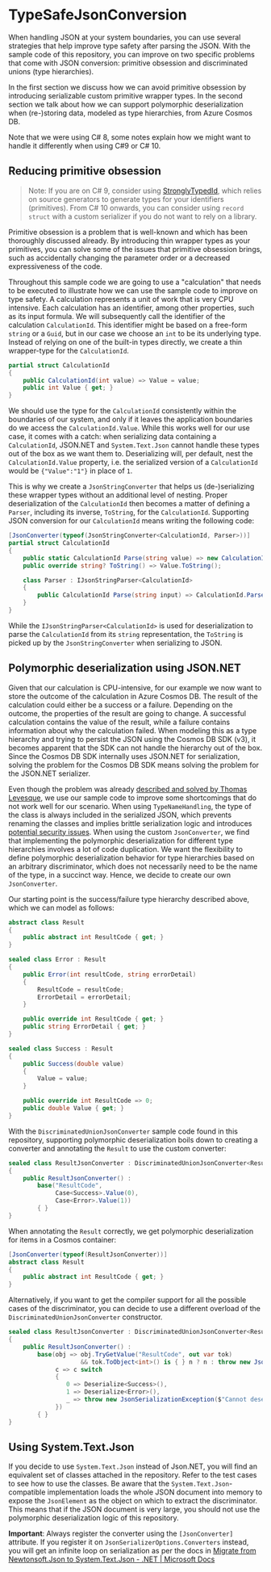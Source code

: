 # TypeSafeJsonConversion

When handling JSON at your system boundaries, you can use several strategies that help improve type safety after parsing the JSON. With the sample code of this repository, you can improve on two specific problems that come with JSON conversion: primitive obsession and discriminated unions (type hierarchies).

In the first section we discuss how we can avoid primitive obsession by introducing serializable custom primitive wrapper types. In the second section we talk about how we can support polymorphic deserialization when (re-)storing data, modeled as type hierarchies, from Azure Cosmos DB.

Note that we were using C# 8, some notes explain how we might want to handle it differently when using C#9 or C# 10.

## Reducing primitive obsession

> Note: If you are on C# 9, consider using [StronglyTypedId](https://github.com/andrewlock/StronglyTypedId), which relies on source generators to generate types for your identifiers (primitives). From C# 10 onwards, you can consider using `record struct` with a custom serializer if you do not want to rely on a library.

Primitive obsession is a problem that is well-known and which has been thoroughly discussed already. By introducing thin wrapper types as your primitives, you can solve some of the issues that primitive obsession brings, such as accidentally changing the parameter order or a decreased expressiveness of the code.

Throughout this sample code we are going to use a "calculation" that needs to be executed to illustrate how we can use the sample code to improve on type safety. A calculation represents a unit of work that is very CPU intensive. Each calculation has an identifier, among other properties, such as its input formula. We will subsequently call the identifier of the calculation `CalculationId`. This identifier might be based on a free-form `string` or a `Guid`, but in our case we choose an `int` to be its underlying type. Instead of relying on one of the built-in types directly, we create a thin wrapper-type for the `CalculationId`.

```csharp
partial struct CalculationId
{
    public CalculationId(int value) => Value = value;
    public int Value { get; }
}
```

We should use the type for the `CalculationId` consistently within the boundaries of our system, and only if it leaves the application boundaries do we access the `CalculationId.Value`. While this works well for our use case, it comes with a catch: when serializing data containing a `CalculationId`, JSON.NET and `System.Text.Json` cannot handle these types out of the box as we want them to. Deserializing will, per default, nest the `CalculationId.Value` property, i.e. the serialized version of a `CalculationId` would be `{"Value":"1"}` in place of `1`.

This is why we create a `JsonStringConverter` that helps us (de-)serializing these wrapper types without an additional level of nesting. Proper deserialization of the `CalculationId` then becomes a matter of defining a `Parser`, including its inverse, `ToString`, for the `CalculationId`. Supporting JSON conversion for our `CalculationId` means writing the following code:

```csharp
[JsonConverter(typeof(JsonStringConverter<CalculationId, Parser>))]
partial struct CalculationId
{
    public static CalculationId Parse(string value) => new CalculationId(int.Parse(value));
    public override string? ToString() => Value.ToString();

    class Parser : IJsonStringParser<CalculationId>
    {
        public CalculationId Parse(string input) => CalculationId.Parse(input);
    }
}
```

While the `IJsonStringParser<CalculationId>` is used for deserialization to parse the `CalculationId` from its `string` representation, the `ToString` is picked up by the `JsonStringConverter` when serializing to JSON.

## Polymorphic deserialization using JSON.NET

Given that our calculation is CPU-intensive, for our example we now want to store the outcome of the calculation in Azure Cosmos DB. The result of the calculation could either be a success or a failure. Depending on the outcome, the properties of the result are going to change. A successful calculation contains the value of the result, while a failure contains information about why the calculation failed. When modeling this as a type hierarchy and trying to persist the JSON using the Cosmos DB SDK (v3), it becomes apparent that the SDK can not handle the hierarchy out of the box. Since the Cosmos DB SDK internally uses JSON.NET for serialization, solving the problem for the Cosmos DB SDK means solving the problem for the JSON.NET serializer.

Even though the problem was already [described and solved by Thomas Levesque](https://thomaslevesque.com/2019/10/14/handling-type-hierarchies-in-cosmos-db-part1/), we use our sample code to improve some shortcomings that do not work well for our scenario. When using `TypeNameHandling`, the type of the class is always included in the serialized JSON, which prevents renaming the classes and implies brittle serialization logic and introduces [potential security issues](https://docs.microsoft.com/en-us/dotnet/fundamentals/code-analysis/quality-rules/ca2326). When using the custom `JsonConverter`, we find that implementing the polymorphic deserialization for different type hierarchies involves a lot of code duplication. We want the flexibility to define polymorphic deserialization behavior for type hierarchies based on an arbitrary discriminator, which does not necessarily need to be the name of the type, in a succinct way. Hence, we decide to create our own `JsonConverter`.

Our starting point is the success/failure type hierarchy described above, which we can model as follows: 

```csharp
abstract class Result
{
    public abstract int ResultCode { get; }
}

sealed class Error : Result
{
    public Error(int resultCode, string errorDetail)
    {
        ResultCode = resultCode;
        ErrorDetail = errorDetail;
    }

    public override int ResultCode { get; }
    public string ErrorDetail { get; }
}

sealed class Success : Result
{
    public Success(double value)
    {
        Value = value;
    }

    public override int ResultCode => 0;
    public double Value { get; }
}
```

With the `DiscriminatedUnionJsonConverter` sample code found in this repository, supporting polymorphic deserialization boils down to creating a converter and annotating the `Result` to use the custom converter:

```csharp
sealed class ResultJsonConverter : DiscriminatedUnionJsonConverter<Result, int>
{
    public ResultJsonConverter() :
    	base("ResultCode",
             Case<Success>.Value(0),
             Case<Error>.Value(1))
        { }
}
```

When annotating the `Result` correctly, we get polymorphic deserialization for items in a Cosmos container:

```csharp
[JsonConverter(typeof(ResultJsonConverter))]
abstract class Result
{
    public abstract int ResultCode { get; }
}
```

Alternatively, if you want to get the compiler support for all the possible cases of the discriminator, you can decide to use a different overload of the `DiscriminatedUnionJsonConverter` constructor.

```csharp
sealed class ResultJsonConverter : DiscriminatedUnionJsonConverter<Result, int>
{
    public ResultJsonConverter() :
        base(obj => obj.TryGetValue("ResultCode", out var tok)
                    && tok.ToObject<int>() is { } n ? n : throw new JsonSerializationException($"Property 'ResultCode' is not defined."),
             c => c switch
             {
             	0 => Deserialize<Success>(),
                1 => Deserialize<Error>(),
                _ => throw new JsonSerializationException($"Cannot deserialize DiscriminatedUnionConverterTests.Result from JSON object due to unhandled case: {c}")
             })
        { }
}
```

## Using System.Text.Json

If you decide to use `System.Text.Json` instead of Json.NET, you will find an equivalent set of classes attached in the repository. Refer to the test cases to see how to use the classes. Be aware that the `System.Text.Json`-compatible implementation loads the whole JSON document into memory to expose the `JsonElement` as the object on which to extract the discriminator. This means that if the JSON document is very large, you should not use the polymorphic deserialization logic of this repository.

**Important**: Always register the converter using the `[JsonConverter]` attribute. If you register it on `JsonSerializerOptions.Converters` instead, you will get an infinite loop on serialization as per the docs in [Migrate from Newtonsoft.Json to System.Text.Json - .NET | Microsoft Docs](https://docs.microsoft.com/en-us/dotnet/standard/serialization/system-text-json-migrate-from-newtonsoft-how-to?pivots=dotnet-core-3-1#required-properties)

